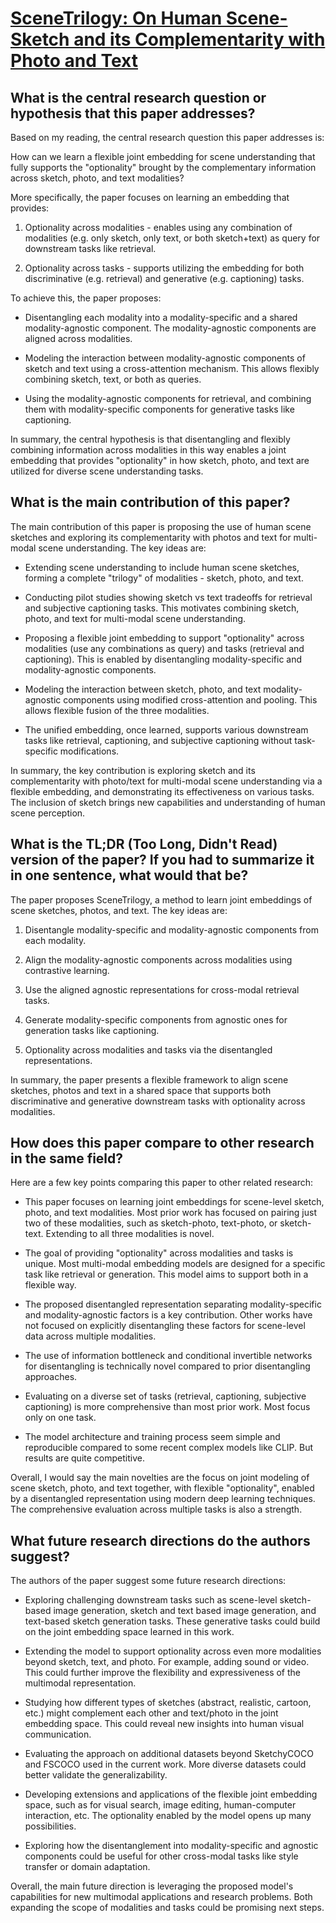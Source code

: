 # [SceneTrilogy: On Human Scene-Sketch and its Complementarity with Photo   and Text](https://arxiv.org/abs/2204.11964)

## What is the central research question or hypothesis that this paper addresses?

 Based on my reading, the central research question this paper addresses is:

How can we learn a flexible joint embedding for scene understanding that fully supports the "optionality" brought by the complementary information across sketch, photo, and text modalities?

More specifically, the paper focuses on learning an embedding that provides:

1) Optionality across modalities - enables using any combination of modalities (e.g. only sketch, only text, or both sketch+text) as query for downstream tasks like retrieval.

2) Optionality across tasks - supports utilizing the embedding for both discriminative (e.g. retrieval) and generative (e.g. captioning) tasks. 

To achieve this, the paper proposes:

- Disentangling each modality into a modality-specific and a shared modality-agnostic component. The modality-agnostic components are aligned across modalities.

- Modeling the interaction between modality-agnostic components of sketch and text using a cross-attention mechanism. This allows flexibly combining sketch, text, or both as queries.

- Using the modality-agnostic components for retrieval, and combining them with modality-specific components for generative tasks like captioning.

In summary, the central hypothesis is that disentangling and flexibly combining information across modalities in this way enables a joint embedding that provides "optionality" in how sketch, photo, and text are utilized for diverse scene understanding tasks.


## What is the main contribution of this paper?

 The main contribution of this paper is proposing the use of human scene sketches and exploring its complementarity with photos and text for multi-modal scene understanding. The key ideas are:

- Extending scene understanding to include human scene sketches, forming a complete "trilogy" of modalities - sketch, photo, and text.

- Conducting pilot studies showing sketch vs text tradeoffs for retrieval and subjective captioning tasks. This motivates combining sketch, photo, and text for multi-modal scene understanding. 

- Proposing a flexible joint embedding to support "optionality" across modalities (use any combinations as query) and tasks (retrieval and captioning). This is enabled by disentangling modality-specific and modality-agnostic components.

- Modeling the interaction between sketch, photo, and text modality-agnostic components using modified cross-attention and pooling. This allows flexible fusion of the three modalities.

- The unified embedding, once learned, supports various downstream tasks like retrieval, captioning, and subjective captioning without task-specific modifications.

In summary, the key contribution is exploring sketch and its complementarity with photo/text for multi-modal scene understanding via a flexible embedding, and demonstrating its effectiveness on various tasks. The inclusion of sketch brings new capabilities and understanding of human scene perception.


## What is the TL;DR (Too Long, Didn't Read) version of the paper? If you had to summarize it in one sentence, what would that be?

 The paper proposes SceneTrilogy, a method to learn joint embeddings of scene sketches, photos, and text. The key ideas are:

1) Disentangle modality-specific and modality-agnostic components from each modality. 

2) Align the modality-agnostic components across modalities using contrastive learning.

3) Use the aligned agnostic representations for cross-modal retrieval tasks. 

4) Generate modality-specific components from agnostic ones for generation tasks like captioning.

5) Optionality across modalities and tasks via the disentangled representations.

In summary, the paper presents a flexible framework to align scene sketches, photos and text in a shared space that supports both discriminative and generative downstream tasks with optionality across modalities.


## How does this paper compare to other research in the same field?

 Here are a few key points comparing this paper to other related research:

- This paper focuses on learning joint embeddings for scene-level sketch, photo, and text modalities. Most prior work has focused on pairing just two of these modalities, such as sketch-photo, text-photo, or sketch-text. Extending to all three modalities is novel.

- The goal of providing "optionality" across modalities and tasks is unique. Most multi-modal embedding models are designed for a specific task like retrieval or generation. This model aims to support both in a flexible way.

- The proposed disentangled representation separating modality-specific and modality-agnostic factors is a key contribution. Other works have not focused on explicitly disentangling these factors for scene-level data across multiple modalities.

- The use of information bottleneck and conditional invertible networks for disentangling is technically novel compared to prior disentangling approaches.

- Evaluating on a diverse set of tasks (retrieval, captioning, subjective captioning) is more comprehensive than most prior work. Most focus only on one task.

- The model architecture and training process seem simple and reproducible compared to some recent complex models like CLIP. But results are quite competitive.

Overall, I would say the main novelties are the focus on joint modeling of scene sketch, photo, and text together, with flexible "optionality", enabled by a disentangled representation using modern deep learning techniques. The comprehensive evaluation across multiple tasks is also a strength.


## What future research directions do the authors suggest?

 The authors of the paper suggest some future research directions:

- Exploring challenging downstream tasks such as scene-level sketch-based image generation, sketch and text based image generation, and text-based sketch generation tasks. These generative tasks could build on the joint embedding space learned in this work.

- Extending the model to support optionality across even more modalities beyond sketch, text, and photo. For example, adding sound or video. This could further improve the flexibility and expressiveness of the multimodal representation.

- Studying how different types of sketches (abstract, realistic, cartoon, etc.) might complement each other and text/photo in the joint embedding space. This could reveal new insights into human visual communication. 

- Evaluating the approach on additional datasets beyond SketchyCOCO and FSCOCO used in the current work. More diverse datasets could better validate the generalizability.

- Developing extensions and applications of the flexible joint embedding space, such as for visual search, image editing, human-computer interaction, etc. The optionality enabled by the model opens up many possibilities.

- Exploring how the disentanglement into modality-specific and agnostic components could be useful for other cross-modal tasks like style transfer or domain adaptation.

Overall, the main future direction is leveraging the proposed model's capabilities for new multimodal applications and research problems. Both expanding the scope of modalities and tasks could be promising next steps.
